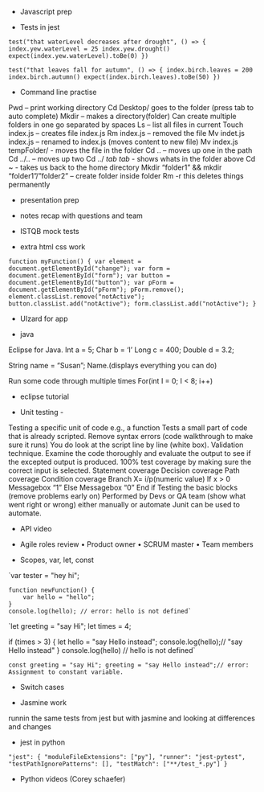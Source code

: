 * Javascript prep

* Tests in jest

`test("that waterLevel decreases after drought", () => {
    index.yew.waterLevel = 25
    index.yew.drought()
    expect(index.yew.waterLevel).toBe(0)
})`

`test("that leaves fall for autumn", () => {
    index.birch.leaves = 200
    index.birch.autumn()
    expect(index.birch.leaves).toBe(50)
})`



* Command line practise

Pwd – print working directory
Cd Desktop/ goes to the folder (press tab to auto complete)
Mkdir – makes a directory(folder) Can create multiple folders in one go separated by spaces
Ls – list all files in current
Touch index.js – creates file index.js
Rm index.js – removed the file
Mv indet.js index.js – renamed to index.js (moves content to new file)
Mv index.js tempFolder/ - moves the file in the folder
Cd .. – moves up one in the path
Cd ../.. – moves up two
Cd ../ *tab tab* - shows whats in the folder above
Cd ~ - takes us back to the home directory
Mkdir “folder1” && mkdir “folder1”/”folder2” – create folder inside folder
Rm -r this deletes things permanently 

* presentation prep

* notes recap with questions and team

* ISTQB mock tests

* extra html css work 

`function myFunction() {
    var element = document.getElementById("change");
    var form = document.getElementById("form");
    var button = document.getElementById("button");
    var pForm = document.getElementById("pForm");
    pForm.remove();
    element.classList.remove("notActive");
    button.classList.add("notActive");
    form.classList.add("notActive");
  }`

* UIzard for app

* java

Eclipse for Java. 
Int a = 5; 
Char b = ‘I’
Long c = 400;
Double d = 3.2;

String name = “Susan”;
Name.(displays everything you can do)

Run some code through multiple times 
For(int I = 0; I < 8; i++)


* eclipse tutorial

* Unit testing - 

Testing a specific unit of code e.g., a function
Tests a small part of code that is already scripted. Remove syntax errors (code walkthrough to make sure it runs) 
You do look at the script line by line (white box). 
Validation technique. Examine the code thoroughly and evaluate the output to see if the excepted output is produced. 
100% test coverage by making sure the correct input is selected. 
Statement coverage
Decision coverage 
Path coverage
Condition coverage
Branch
X= i/p(numeric value)
If x > 0 
Messagebox “1”
Else
Messagebox “0”
End if 
Testing the basic blocks (remove problems early on) 
Performed by Devs or QA team (show what went right or wrong) either manually or automate
Junit can be used to automate. 

* API video

* Agile roles review 
•	Product owner
•	SCRUM master
•	Team members

* Scopes, var, let, const

`var tester = "hey hi";
    
    function newFunction() {
        var hello = "hello";
    }
    console.log(hello); // error: hello is not defined`

`let greeting = "say Hi";
   let times = 4;

   if (times > 3) {
        let hello = "say Hello instead";
        console.log(hello);// "say Hello instead"
    }
   console.log(hello) // hello is not defined`

`const greeting = "say Hi";
    greeting = "say Hello instead";// error: Assignment to constant variable. `

* Switch cases

* Jasmine work

runnin the same tests from jest but with jasmine and looking at differences and changes

* jest in python

`"jest": {
    "moduleFileExtensions": ["py"],
    "runner": "jest-pytest",
    "testPathIgnorePatterns": [],
    "testMatch": ["**/test_*.py"]
}`

* Python videos (Corey schaefer)

